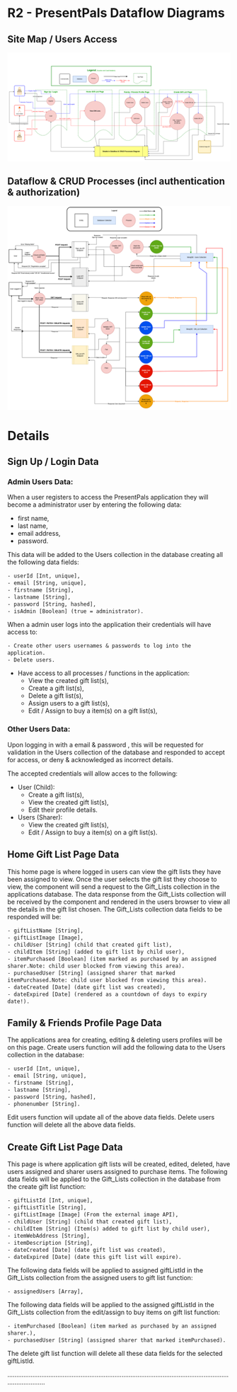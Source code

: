 
# R2 - PresentPals Dataflow Diagrams

## Site Map / Users Access

![Dataflow Diagram](./images/Dataflow%20Diagram_2.png)

## Dataflow & CRUD Processes (incl authentication & authorization)

![DF & CRUD Diagram](./images/DF%20&%20CRUD%20Diagram.png)


# Details
## Sign Up / Login Data
### Admin Users Data:
When a user registers to access the PresentPals application they will become a administrator user by entering the following data:

- first name,
- last name,
- email address,
- password.

This data will be added to the Users collection in the database creating all the following data fields:

    - userId [Int, unique],
    - email [String, unique],
    - firstname [String],
    - lastname [String],
    - password [String, hashed],
    - isAdmin [Boolean] (true = administrator).

When a admin user logs into the application their credentials will have access to:

    - Create other users usernames & passwords to log into the application.
    - Delete users.

- Have access to all processes / functions in the application:
    - View the created gift list(s),
    - Create a gift list(s),
    - Delete a gift list(s),
    - Assign users to a gift list(s),
    - Edit / Assign to buy a item(s) on a gift list(s),

### Other Users Data:
Upon logging in with a email & password , this will be requested for validation in the Users collection of the database and responded to accept for access, or deny & acknowledged as incorrect details.

The accepted credentials will allow acces to the following:

- User (Child): 
    - Create a gift list(s),
    - View the created gift list(s),
    - Edit their profile details.
- Users (Sharer):
    - View the created gift list(s),
    - Edit / Assign to buy a item(s) on a gift list(s).

## Home Gift List Page Data
This home page is where logged in users can view the gift lists they have been assigned to view.
Once the user selects the gift list they choose to view, the component will send a request to the Gift_Lists collection in the applications database. The data response from the Gift_Lists collection will be received by the component and rendered in the users browser to view all the details in the gift list chosen. The Gift_Lists collection data fields to be responded will be:

    - giftListName [String],
    - giftListImage [Image],
    - childUser [String] (child that created gift list),
    - childItem [String] (added to gift list by child user),
    - itemPurchased [Boolean] (item marked as purchased by an assigned sharer.Note: child user blocked from viewing this area).
    - purchasedUser [String] (assigned sharer that marked itemPurchased.Note: child user blocked from viewing this area).
    - dateCreated [Date] (date gift list was created),
    - dateExpired [Date] (rendered as a countdown of days to expiry date!).

## Family & Friends Profile Page Data
The applications area for creating, editing & deleting users profiles will be on this page.
Create users function will add the following data to the Users collection in the database:

    - userId [Int, unique],
    - email [String, unique],
    - firstname [String],
    - lastname [String],
    - password [String, hashed],
    - phonenumber [String].

Edit users function will update all of the above data fields.
Delete users function will delete all the above data fields.

## Create Gift List Page Data
This page is where application gift lists will be created, edited, deleted, have users assigned and sharer users assigned to purchase items.
The following data fields will be applied to the Gift_Lists collection in the database from the create gift list function:

    - giftListId [Int, unique],
    - giftListTitle [String],
    - giftListImage [Image] (From the external image API),
    - childUser [String] (child that created gift list),
    - childItem [String] (Item(s) added to gift list by child user),
    - itemWebAddress [String],
    - itemDescription [String],
    - dateCreated [Date] (date gift list was created),
    - dateExpired [Date] (date this gift list will expire).

The following data fields will be applied to assigned giftListId in the Gift_Lists collection from the assigned users to gift list function:

    - assignedUsers [Array],

The following data fields will be applied to the assigned giftListId in the Gift_Lists collection from the edit/assign to buy items on gift list function:

    - itemPurchased [Boolean] (item marked as purchased by an assigned sharer.),
    - purchasedUser [String] (assigned sharer that marked itemPurchased).

The delete gift list function will delete all these data fields for the selected giftListId.

.................................................................................................................................................

